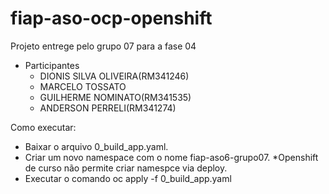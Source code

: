 # fiap-aso-ocp-openshift

Projeto entrege pelo grupo 07 para a fase 04

 - Participantes 
   - DIONIS SILVA OLIVEIRA(RM341246)
   - MARCELO TOSSATO
   - GUILHERME NOMINATO(RM341535)
   - ANDERSON PERRELI(RM341274)


  Como executar:
   - Baixar o arquivo 0_build_app.yaml.
   - Criar um novo namespace com o nome fiap-aso6-grupo07.
     *Openshift de curso não permite criar namespce via deploy.
   - Executar o comando oc apply -f 0_build_app.yaml
